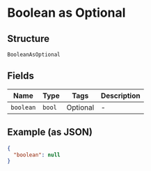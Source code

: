 
# Boolean as Optional

## Structure

`BooleanAsOptional`

## Fields

| Name | Type | Tags | Description |
|  --- | --- | --- | --- |
| `boolean` | `bool` | Optional | - |

## Example (as JSON)

```json
{
  "boolean": null
}
```

